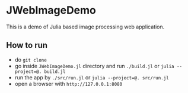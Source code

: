 # JWebImageDemo

This is a demo of Julia based image processing web application.

## How to run

* do `git clone`
* go inside `JWebImageDemo.jl` directory and run `./build.jl` or `julia --project=@. build.jl`
* run the app by `./src/run.jl` or `julia --project=@. src/run.jl`
* open a browser with `http://127.0.0.1:8080`
